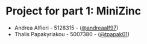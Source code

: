 # Project for part 1: MiniZinc

* Andrea Alfieri - 5128315 - ([@andreaalf97](https://github.com/andreaalf97))
* Thalis Papakyriakou - 5007380 - ([@tpapak01](https://github.com/tpapak01))

